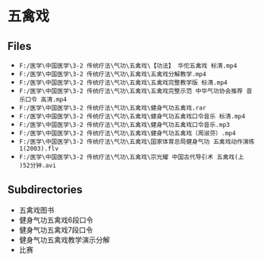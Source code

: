 # 五禽戏

## Files

- `F:/医学\中国医学\3-2 传统疗法\气功\五禽戏\【功法】 华佗五禽戏 标清.mp4`
- `F:/医学\中国医学\3-2 传统疗法\气功\五禽戏\五禽戏分解教学.mp4`
- `F:/医学\中国医学\3-2 传统疗法\气功\五禽戏\五禽戏完整教学版 标清.mp4`
- `F:/医学\中国医学\3-2 传统疗法\气功\五禽戏\五禽戏完整示范 中华气功协会推荐 音乐口令 高清.mp4`
- `F:/医学\中国医学\3-2 传统疗法\气功\五禽戏\健身气功五禽戏.rar`
- `F:/医学\中国医学\3-2 传统疗法\气功\五禽戏\健身气功五禽戏口令音乐 标清.mp4`
- `F:/医学\中国医学\3-2 传统疗法\气功\五禽戏\健身气功五禽戏口令音乐.mp3`
- `F:/医学\中国医学\3-2 传统疗法\气功\五禽戏\健身气功五禽戏（周淑芬）.mp4`
- `F:/医学\中国医学\3-2 传统疗法\气功\五禽戏\国家体育总局健身气功 五禽戏动作演练1(2003).flv`
- `F:/医学\中国医学\3-2 传统疗法\气功\五禽戏\宗光耀 中国古代导引术 五禽戏(上 )52分钟.avi`

## Subdirectories

- 五禽戏图书
- 健身气功五禽戏6段口令
- 健身气功五禽戏7段口令
- 健身气功五禽戏教学演示分解
- 比赛
